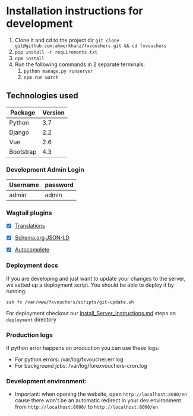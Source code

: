 # Installation instructions for development

 1. Clone it and cd to the project dir `git clone git@github.com:ahmerkhanz/fxvouchers.git && cd fxvouchers`
 2. `pip install -r requirements.txt`
 3. `npm install`
 4. Run the following commands in 2 separate terminals: 
    1. `python manage.py runserver`
    2. `npm run watch`

## Technologies used

| Package         | Version |
|-----------------|---------|
| Python          | 3.7     |
| Django          | 2.2     |
| Vue             | 2.6     |
| Bootstrap       | 4.3     |

### Development Admin Login

| Username | password |
|----------|----------|
| admin    | admin    |

### Wagtail plugins
 - [x] [Translations](https://github.com/wagtail/wagtailtrans)
 - [x] [Schema.org JSON-LD](https://github.com/neon-jungle/wagtail-schema.org) 
 - [x] [Autocomplete](https://github.com/wagtail/wagtail-autocomplete) 


### Deployment docs

If you are developing and just want to update your changes to the server, we setted up a deployment script.
You should be able to deploy it by running:

```
ssh fv /var/www/fxvouchers/scripts/git-update.sh
```

For deployment checkout our [Install_Server_Instructions.md](https://github.com/ahmerkhanz/fxvouchers/blob/master/deployment/Install_Server_Instructions.md) steps on `deployment` directory

### Production logs

If python error happens on production you can use these logs:

- For python errors: /var/log/fxvoucher.err.log
- For background jobs: /var/log/forexvouchers-cron.log

### Development environment:

- Important: when opening the website, open `http://localhost:8000/en` cause there won't be an automatic redirect in 
your dev environment from `http://localhost:8000/` to `http://localhost:8000/en`
